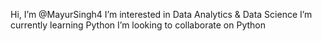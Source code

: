 Hi, I’m @MayurSingh4
I’m interested in Data Analytics & Data Science
I’m currently learning Python 
I’m looking to collaborate on Python

<!---
MayurSingh4/MayurSingh4 is a ✨ special ✨ repository because its `README.md` (this file) appears on your GitHub profile.
You can click the Preview link to take a look at your changes.
--->
